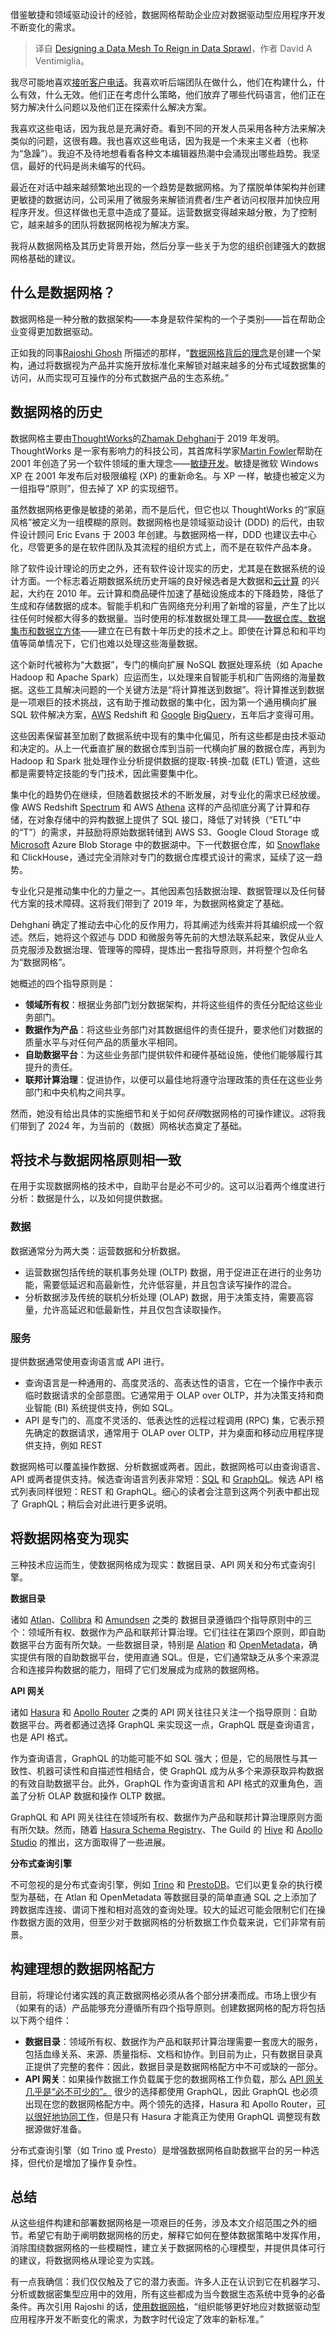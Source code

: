 
<!--
title: 设计数据网格以控制数据蔓延
cover: https://cdn.thenewstack.io/media/2024/07/464d562a-data-mesh-reign-data-sprawl.jpg
-->

借鉴敏捷和领域驱动设计的经验，数据网格帮助企业应对数据驱动型应用程序开发不断变化的需求。

> 译自 [Designing a Data Mesh To Reign in Data Sprawl](https://thenewstack.io/designing-a-data-mesh-to-reign-in-data-sprawl/)，作者 David A Ventimiglia。

我尽可能地喜欢[接听客户电话](https://thenewstack.io/want-killer-features-foster-dev-user-communication/)。我喜欢听后端团队在做什么，他们在构建什么，什么有效，什么无效。他们正在考虑什么策略，他们放弃了哪些代码语言，他们正在努力解决什么问题以及他们正在探索什么解决方案。

我喜欢这些电话，因为我总是充满好奇。看到不同的开发人员采用各种方法来解决类似的问题，这很有趣。我也喜欢这些电话，因为我是一个未来主义者（也称为“急躁”）。我迫不及待地想看看各种文本编辑器热潮中会涌现出哪些趋势。我坚信，最好的代码是尚未编写的代码。

最近在对话中越来越频繁地出现的一个趋势是数据网格。为了摆脱单体架构并创建更敏捷的数据访问，公司采用了微服务来解锁消费者/生产者访问权限并加快应用程序开发。但这样做也无意中造成了蔓延。运营数据变得越来越分散，为了控制它，越来越多的团队将数据网格视为解决方案。

我将从数据网格及其历史背景开始，然后分享一些关于为您的组织创建强大的数据网格基础的建议。

## 什么是数据网格？

数据网格是一种分散的数据架构——本身是软件架构的一个子类别——旨在帮助企业变得更加数据驱动。

正如我的同事[Rajoshi Ghosh](https://www.linkedin.com/in/rajoshighosh/) 所描述的那样，“[数据网格背后的理念](https://hasura.io/blog/graphql-and-the-data-mesh-developer-productivity-in-an-age-of-exploding-data?utm_campaign=the-new-stack&utm_source=the-new-stack&utm_medium=referral&utm_content=why-data-mesh-demands-more-attention)是创建一个架构，通过将数据视为产品并实施开放标准化来解锁对越来越多的分布式域数据集的访问，从而实现可互操作的分布式数据产品的生态系统。”

## 数据网格的历史

数据网格主要由[ThoughtWorks](https://en.wikipedia.org/wiki/Thoughtworks)的[Zhamak Dehghani](https://www.linkedin.com/in/zhamak-dehghani/)于 2019 年发明。ThoughtWorks 是一家有影响力的科技公司，其首席科学家[Martin Fowler](https://www.linkedin.com/in/martin-fowler-com/)帮助在 2001 年创造了另一个软件领域的重大理念——[敏捷开发](https://thenewstack.io/heres-what-a-software-architect-does-in-an-agile-team/)。敏捷是微软 Windows XP 在 2001 年发布后对极限编程 (XP) 的重新命名。与 XP 一样，敏捷也被定义为一组指导“原则”，但去掉了 XP 的实现细节。

虽然数据网格更像是敏捷的弟弟，而不是后代，但它也以 ThoughtWorks 的“家庭风格”被定义为一组模糊的原则。数据网格也是领域驱动设计 (DDD) 的后代，由软件设计顾问 Eric Evans 于 2003 年创建。与数据网格一样，DDD 也建议去中心化，尽管更多的是在软件团队及其流程的组织方式上，而不是在软件产品本身。

除了软件设计理论的历史之外，还有软件设计现实的历史，尤其是在数据系统的设计方面。一个标志着近期数据系统历史开端的良好候选者是大数据和[云计算](https://thenewstack.io/cloud-native/) 的兴起，大约在 2010 年。云计算和商品硬件加速了基础设施成本的下降趋势，降低了生成和存储数据的成本。智能手机和广告网络充分利用了新增的容量，产生了比以往任何时候都大得多的数据量。当时使用的标准数据处理工具——[数据仓库、数据集市和数据立方体](https://aws.amazon.com/what-is/data-mart/)——建立在已有数十年历史的技术之上。即使在计算总和和平均值等简单情况下，它们也难以处理这些海量数据。

这个新时代被称为“大数据”，专门的横向扩展 NoSQL 数据处理系统（如 Apache Hadoop 和 Apache Spark）应运而生，以处理来自智能手机和广告网络的海量数据。这些工具解决问题的一个关键方法是“将计算推送到数据”。将计算推送到数据是一项艰巨的技术挑战，这有助于推动数据的集中化，因为第一个通用横向扩展 SQL 软件解决方案，[AWS](https://aws.amazon.com/?utm_content=inline+mention) Redshift 和 [Google](https://cloud.google.com/?utm_content=inline+mention) [BigQuery](https://en.wikipedia.org/wiki/BigQuery)，五年后才变得可用。

这些因素保留甚至加剧了数据系统中现有的集中化偏见，所有这些都是由技术驱动和决定的。从上一代垂直扩展的数据仓库到当前一代横向扩展的数据仓库，再到为 Hadoop 和 Spark 批处理作业分析提供数据的提取-转换-加载 (ETL) 管道，这些都是需要特定技能的专门技术，因此需要集中化。

集中化的趋势仍在继续，但随着数据技术的不断发展，对专业化的需求已经放缓。像 AWS Redshift [Spectrum](https://docs.aws.amazon.com/redshift/latest/dg/c-using-spectrum.html) 和 AWS [Athena](https://aws.amazon.com/what-is/presto/) 这样的产品彻底分离了计算和存储，在对象存储中的异构数据上提供了 SQL 接口，降低了对转换（“ETL”中的“T”）的需求，并鼓励将原始数据转储到 AWS S3、Google Cloud Storage 或 [Microsoft](https://news.microsoft.com/?utm_content=inline+mention) Azure Blob Storage 中的数据湖中。下一代数据仓库，如 [Snowflake](https://www.snowflake.com/?utm_content=inline+mention) 和 ClickHouse，通过完全消除对专门的数据仓库模式设计的需求，延续了这一趋势。

专业化只是推动集中化的力量之一。其他因素包括数据治理、数据管理以及任何替代方案的技术障碍。这将我们带到了 2019 年，为数据网格奠定了基础。

Dehghani 确定了推动去中心化的反作用力，将其阐述为线索并将其编织成一个叙述。然后，她将这个叙述与 DDD 和微服务等先前的大想法联系起来，敦促从业人员克服涉及数据治理、管理等的障碍，提炼出一套指导原则，并将整个包命名为“数据网格”。

她概述的四个指导原则是：

- **领域所有权**：根据业务部门划分数据架构，并将这些组件的责任分配给这些业务部门。
- **数据作为产品**：将这些业务部门对其数据组件的责任提升，要求他们对数据的质量水平与对任何产品的质量水平相同。
- **自助数据平台**：为这些业务部门提供软件和硬件基础设施，使他们能够履行其提升的责任。
- **联邦计算治理**：促进协作，以便可以最佳地将遵守治理政策的责任在这些业务部门和中央机构之间共享。

然而，她没有给出具体的实施细节和关于如何*获得*数据网格的可操作建议。*这*将我们带到了 2024 年，为当前的（数据）网格状态奠定了基础。

## 将技术与数据网格原则相一致

在用于实现数据网格的技术中，自助平台是必不可少的。这可以沿着两个维度进行分析：数据是什么，以及如何提供数据。

### 数据

数据通常分为两大类：运营数据和分析数据。

- 运营数据包括传统的联机事务处理 (OLTP) 数据，用于促进正在进行的业务功能，需要低延迟和高最新性，允许低容量，并且包含读写操作的混合。
- 分析数据涉及传统的联机分析处理 (OLAP) 数据，用于决策支持，需要高容量，允许高延迟和低最新性，并且仅包含读取操作。

### 服务

提供数据通常使用查询语言或 API 进行。

- 查询语言是一种通用的、高度灵活的、高表达性的语言，它在一个操作中表示临时数据请求的全部意图。它通常用于 OLAP over OLTP，并为决策支持和商业智能 (BI) 系统提供支持，例如 SQL。
- API 是专门的、高度不灵活的、低表达性的远程过程调用 (RPC) 集，它表示预先确定的数据请求，通常用于 OLAP over OLTP，并为桌面和移动应用程序提供支持，例如 REST

数据网格可以覆盖操作数据、分析数据或两者。因此，数据网格可以由查询语言、API 或两者提供支持。候选查询语言列表非常短：[SQL](https://roadmap.sh/sql) 和 [GraphQL](https://roadmap.sh/graphql)。候选 API 格式列表同样很短：REST 和 GraphQL。细心的读者会注意到这两个列表中都出现了 GraphQL；稍后会对此进行更多说明。

## 将数据网格变为现实

三种技术应运而生，使数据网格成为现实：数据目录、API 网关和分布式查询引擎。

**数据目录**

诸如 [Atlan](https://atlan.com/)、[Collibra](https://www.collibra.com/) 和 [Amundsen](https://www.amundsen.io/) 之类的  数据目录遵循四个指导原则中的三个：领域所有权、数据作为产品和联邦计算治理。它们往往在第四个原则，即自助数据平台方面有所欠缺。一些数据目录，特别是 [Alation](https://www.alation.com/) 和 [OpenMetadata](https://open-metadata.org/)，确实提供有限的自助数据平台，使用直通 SQL。但是，它们通常缺乏从多个来源混合和连接异构数据的能力，阻碍了它们发展成为成熟的数据网格。

**API 网关**

诸如 [Hasura](https://hasura.io/?utm_content=inline+mention) 和 [Apollo Router](https://www.apollographql.com/docs/router/) 之类的 API 网关往往只关注一个指导原则：自助数据平台。两者都通过选择 GraphQL 来实现这一点，GraphQL 既是查询语言，也是 API 格式。

作为查询语言，GraphQL 的功能可能不如 SQL 强大；但是，它的局限性与其一致性、机器可读性和自描述性相结合，使 GraphQL 成为从多个来源获取异构数据的有效自助数据平台。此外，GraphQL 作为查询语言和 API 格式的双重角色，涵盖了分析 OLAP 数据和操作 OLTP 数据。

GraphQL 和 API 网关往往在领域所有权、数据作为产品和联邦计算治理原则方面有所欠缺。然而，随着 [Hasura Schema Registry](https://hasura.io/blog/breeze-through-collaboration-with-the-hasura-schema-registry)、The Guild 的 [Hive](https://the-guild.dev/graphql/hive) 和 [Apollo Studio](https://studio.apollographql.com/) 的推出，这方面取得了一些进展。

**分布式查询引擎**

不可忽视的是分布式查询引擎，例如 [Trino](https://trino.io/) 和 [PrestoDB](https://prestodb.io/)。它们以更复杂的执行模型为基础，在 Atlan 和 OpenMetadata 等数据目录的简单直通 SQL 之上添加了跨数据库连接、谓词下推和相对高效的查询处理。较大的延迟可能会限制它们在操作数据方面的效用，但至少对于数据网格的分析数据工作负载来说，它们非常有前景。

## 构建理想的数据网格配方

目前，将理论付诸实践的真正数据网格必须从各个部分拼凑而成。市场上很少有（如果有的话）产品能够充分遵循所有四个指导原则。创建数据网格的配方将包括以下两个组件：

- **数据目录**：领域所有权、数据作为产品和联邦计算治理需要一套庞大的服务，包括血缘关系、来源、质量指标、文档和协作。到目前为止，只有数据目录真正提供了完整的套件：因此，数据目录是数据网格配方中不可或缺的一部分。
- **API 网关**：如果操作数据工作负载属于您的数据网格工作负载，那么 [API 网关几乎是“必不可少的”。](https://hasura.io/blog/elevating-your-api-strategy-with-hasura) 很少的选择都使用 GraphQL，因此 GraphQL 也必须出现在您的数据网格配方中。两个领先的选择，Hasura 和 Apollo Router，[可以很好地协同工作](https://hasura.io/blog/accelerate-your-apollo-graphql-federation-journey-with-hasura?utm_campaign=the-new-stack&utm_source=the-new-stack&utm_medium=referral&utm_content=why-data-mesh-demands-more-attention)，但是只有 Hasura 才能真正为使用 GraphQL 调整现有数据源做好准备。

分布式查询引擎（如 Trino 或 Presto）是增强数据网格自助数据平台的另一种选择，但代价是增加了操作复杂性。

## 总结

从这些组件构建和部署数据网格是一项艰巨的任务，涉及本文介绍范围之外的细节。希望它有助于阐明数据网格的历史，解释它如何在整体数据策略中发挥作用，消除围绕数据网格的一些模糊性，建立关于数据网格的心理模型，并提供具体可行的建议，将数据网格从理论变为实践。

有一点我确信：我们仅仅触及了它的潜力表面。许多人正在认识到它在机器学习、分析或数据密集型应用中的效用，所有这些都成为当今数据生态系统中竞争的必备条件。再次引用 Rajoshi 的话，[使用数据网格](https://hasura.io/blog/graphql-and-the-data-mesh-developer-productivity-in-an-age-of-exploding-data?utm_campaign=the-new-stack&utm_source=the-new-stack&utm_medium=referral&utm_content=why-data-mesh-demands-more-attention)，“组织能够更好地应对数据驱动型应用程序开发不断变化的需求，为数字时代设定了效率的新标准。”

